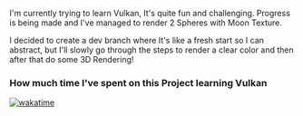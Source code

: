 I'm currently trying to learn Vulkan, It's quite fun and challenging. Progress is being made and I've managed to render 2 Spheres with Moon Texture.

I decided to create a dev branch where It's like a fresh start so I can abstract, 
but I'll slowly go through the steps to render a clear color and then after that do some 3D Rendering!

### How much time I've spent on this Project learning Vulkan
[![wakatime](https://wakatime.com/badge/github/patrickfrom/Haus.svg)](https://wakatime.com/badge/github/patrickfrom/Haus)
